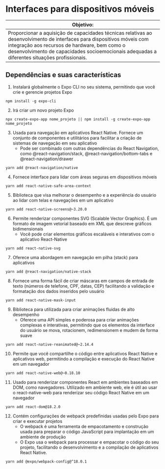 # Interfaces para dispositivos móveis
| Objetivo: |
|-|
|Proporcionar a aquisição de capacidades técnicas relativas ao desenvolvimento de interfaces para dispositivos móveis com integração aos recursos de hardware, bem como o desenvolvimento de capacidades socioemocionais adequadas a diferentes situações profissionais.|

## Dependências e suas características
1. Instalará globalmente o Expo CLI no seu sistema, permitindo que você crie e gerencie projetos Expo
```shell
npm install -g expo-cli
```
2. Irá criar um novo projeto Expo 
```shell
npx create-expo-app nome_projeto || npm install -g create-expo-app nome_projeto
```
3. Usada para navegação em aplicativos React Native. Fornece um conjunto de componentes e utilitários para facilitar a criação de sistemas de navegação em seu aplicativo
    - Pode ser combinado com outras dependências do React Navigation, como @react-navigation/stack, @react-navigation/bottom-tabs e @react-navigation/drawer
```shell
yarn add @react-navigation/native
```
4. Fornece interface para lidar com áreas seguras em dispositivos móveis
```shell
yarn add react-native-safe-area-context
```
5. Biblioteca que visa melhorar o desempenho e a experiência do usuário ao lidar com telas e navegações em um aplicativo
```shell
yarn add react-native-screens@~3.20.0
```
6. Permite renderizar componentes SVG (Scalable Vector Graphics). É um formato de imagem vetorial baseado em XML que descreve gráficos bidimensionais
    - Você pode criar elementos gráficos escaláveis e interativos com o aplicativo React-Native
```shell
yarn add react-native-svg
```
7. Oferece uma abordagem em navegação em pilha (stack) para aplicativos
```shell
yarn add @react-navigation/native-stack
```
8. Fornece uma forma fácil de criar máscaras em campos de entrada de texto (números de telefone, CPF, datas, CEP) facilitando a validação e formatação dos dados inseridos pelo usuário
```shell
yarn add react-native-mask-input
```

9. Biblioteca para utilizada para criar animações fluidas de alto desempenho
    - Oferece uma API simples e poderosa para criar animações complexas e interativas, permitindo que os elementos da interface do usuário se mova, rotacionem, redimensionem e mudem de forma suave
```shell
yarn add react-native-reanimated@~2.14.4 
```

10. Permite que você compartilhe o código entre aplicativos React Native e aplicativos web, permitindo a compilação e execução do React Native em um navegador
```shell
yarn add react-native-web@~0.18.10
```
11. Usado para renderizar componentes React em ambientes baseados em DOM, como navegadores. Utilizado em ambiente web, ele é útil ao usar o react-native-web para renderizar seu código React Native em um navegador
```shell
yarn add react-dom@18.2.0
```
12. Contém configurações de webpack predefinidas usadas pelo Expo para criar e executar projetos
    - O webpack é uma ferramenta de empacotamento e construção usada para preparar o código JavaScript para implantação em um ambiente de produção
    - O Expo usa o webpack para processar e empacotar o código do seu projeto, facilitando o desenvolvimento e a compilação de aplicativos React Native.
```shell
yarn add @expo/webpack-config@^18.0.1
```

